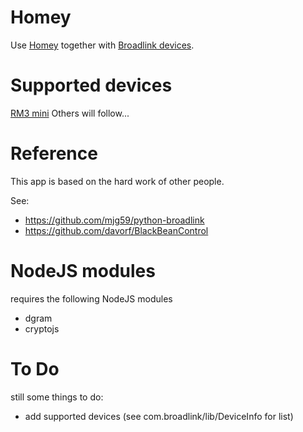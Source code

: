 # Homey

Use [Homey](https://www.athom.com/) together with [Broadlink devices](http://www.ibroadlink.com/).


# Supported devices

[RM3 mini](http://www.ibroadlink.com/rmMini3/)
Others will follow...


# Reference

This app is based on the hard work of other people.

See:
- https://github.com/mjg59/python-broadlink
- https://github.com/davorf/BlackBeanControl


# NodeJS modules

requires the following NodeJS modules
- dgram
- cryptojs


# To Do

still some things to do:
- add supported devices (see com.broadlink/lib/DeviceInfo for list)


